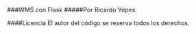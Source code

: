 ###WMS con Flask
#####Por Ricardo Yepes

####Licencia
El autor del código se reserva todos los derechos.